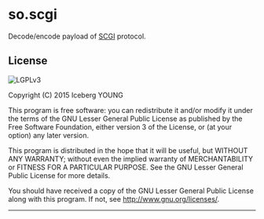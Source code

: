 so.scgi
=======

Decode/encode payload of [SCGI] protocol.


License
-------
![LGPLv3]

Copyright (C) 2015  Iceberg YOUNG

This program is free software: you can redistribute it and/or modify it
under the terms of the GNU Lesser General Public License as published by
the Free Software Foundation, either version 3 of the License, or
(at your option) any later version.

This program is distributed in the hope that it will be useful,
but WITHOUT ANY WARRANTY; without even the implied warranty of
MERCHANTABILITY or FITNESS FOR A PARTICULAR PURPOSE.  See the
GNU Lesser General Public License for more details.

You should have received a copy of the GNU Lesser General Public License
along with this program.  If not, see <http://www.gnu.org/licenses/>.


---

[SCGI]: http://www.python.ca/scgi/protocol.txt
"SCGI: A Simple Common Gateway Interface alternative"

[LGPLv3]: http://www.gnu.org/graphics/lgplv3-88x31.png
"GNU Lesser General Public License version 3"
